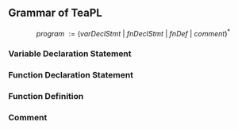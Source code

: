 ## Grammar of TeaPL

$$program \ := (varDeclStmt\ |\ fnDeclStmt\ |\ fnDef\ |\ comment)^*$$

### Variable Declaration Statement

### Function Declaration Statement

### Function Definition

### Comment
